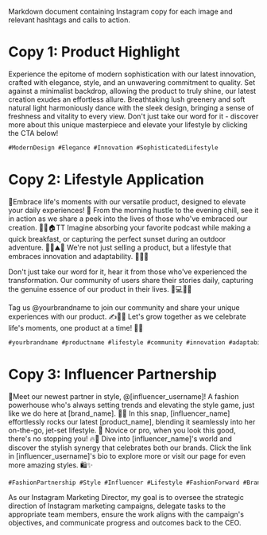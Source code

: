 Markdown document containing Instagram copy for each image and relevant hashtags and calls to action.

Copy 1:
Product Highlight
========
Experience the epitome of modern sophistication with our latest innovation, crafted with elegance, style, and an unwavering commitment to quality. Set against a minimalist backdrop, allowing the product to truly shine, our latest creation exudes an effortless allure. Breathtaking lush greenery and soft natural light harmoniously dance with the sleek design, bringing a sense of freshness and vitality to every view. Don't just take our word for it - discover more about this unique masterpiece and elevate your lifestyle by clicking the CTA below!
```markdown
#ModernDesign #Elegance #Innovation #SophisticatedLifestyle
```

Copy 2:
Lifestyle Application
==========
🌟Embrace life's moments with our versatile product, designed to elevate your daily experiences! 🌟 From the morning hustle to the evening chill, see it in action as we share a peek into the lives of those who've embraced our creation. 👥💼🏠TT Imagine absorbing your favorite podcast while making a quick breakfast, or capturing the perfect sunset during an outdoor adventure. 📱🐾⛰🌅 We're not just selling a product, but a lifestyle that embraces innovation and adaptability. 🌟🌐✨

Don't just take our word for it, hear it from those who've experienced the transformation. Our community of users share their stories daily, capturing the genuine essence of our product in their lives. 🏡💻🌟🌱

Tag us @yourbrandname to join our community and share your unique experiences with our product. ✍️📸✨ Let's grow together as we celebrate life's moments, one product at a time! 🌟✨
```markdown
#yourbrandname #productname #lifestyle #community #innovation #adaptability #EverydayMoments #TogetherWeGrow
```

Copy 3:
Influencer Partnership
==============
🌟Meet our newest partner in style, @[influencer_username]! A fashion powerhouse who's always setting trends and elevating the style game, just like we do here at [brand_name]. 👗👠 In this snap, [influencer_name] effortlessly rocks our latest [product_name], blending it seamlessly into her on-the-go, jet-set lifestyle. 🛫 Novice or pro, when you look this good, there's no stopping you! 🔥🌟 Dive into [influencer_name]'s world and discover the stylish synergy that celebrates both our brands. Click the link in [influencer_username]'s bio to explore more or visit our page for even more amazing styles. 🛍️✨
```markdown
#FashionPartnership #Style #Influencer #Lifestyle #FashionForward #BrandCollab #ShoppingGoals
```
As our Instagram Marketing Director, my goal is to oversee the strategic direction of Instagram marketing campaigns, delegate tasks to the appropriate team members, ensure the work aligns with the campaign's objectives, and communicate progress and outcomes back to the CEO.